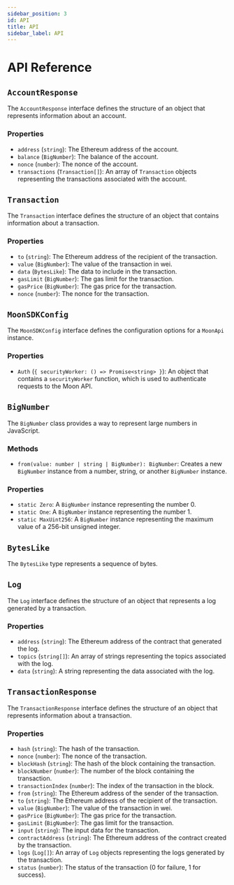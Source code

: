 ```yaml
---
sidebar_position: 3
id: API
title: API
sidebar_label: API
---
```

# API Reference

## `AccountResponse`

The `AccountResponse` interface defines the structure of an object that represents information about an account.

### Properties

- `address` (`string`): The Ethereum address of the account.
- `balance` (`BigNumber`): The balance of the account.
- `nonce` (`number`): The nonce of the account.
- `transactions` (`Transaction[]`): An array of `Transaction` objects representing the transactions associated with the account.

## `Transaction`

The `Transaction` interface defines the structure of an object that contains information about a transaction.

### Properties

- `to` (`string`): The Ethereum address of the recipient of the transaction.
- `value` (`BigNumber`): The value of the transaction in wei.
- `data` (`BytesLike`): The data to include in the transaction.
- `gasLimit` (`BigNumber`): The gas limit for the transaction.
- `gasPrice` (`BigNumber`): The gas price for the transaction.
- `nonce` (`number`): The nonce for the transaction.

## `MoonSDKConfig`

The `MoonSDKConfig` interface defines the configuration options for a `MoonApi` instance.

### Properties

- `Auth` (`{ securityWorker: () => Promise<string> }`): An object that contains a `securityWorker` function, which is used to authenticate requests to the Moon API.

## `BigNumber`

The `BigNumber` class provides a way to represent large numbers in JavaScript.

### Methods

- `from(value: number | string | BigNumber): BigNumber`: Creates a new `BigNumber` instance from a number, string, or another `BigNumber` instance.

### Properties

- `static Zero`: A `BigNumber` instance representing the number 0.
- `static One`: A `BigNumber` instance representing the number 1.
- `static MaxUint256`: A `BigNumber` instance representing the maximum value of a 256-bit unsigned integer.

## `BytesLike`

The `BytesLike` type represents a sequence of bytes.

## `Log`

The `Log` interface defines the structure of an object that represents a log generated by a transaction.

### Properties

- `address` (`string`): The Ethereum address of the contract that generated the log.
- `topics` (`string[]`): An array of strings representing the topics associated with the log.
- `data` (`string`): A string representing the data associated with the log.

## `TransactionResponse`

The `TransactionResponse` interface defines the structure of an object that represents information about a transaction.

### Properties

- `hash` (`string`): The hash of the transaction.
- `nonce` (`number`): The nonce of the transaction.
- `blockHash` (`string`): The hash of the block containing the transaction.
- `blockNumber` (`number`): The number of the block containing the transaction.
- `transactionIndex` (`number`): The index of the transaction in the block.
- `from` (`string`): The Ethereum address of the sender of the transaction.
- `to` (`string`): The Ethereum address of the recipient of the transaction.
- `value` (`BigNumber`): The value of the transaction in wei.
- `gasPrice` (`BigNumber`): The gas price for the transaction.
- `gasLimit` (`BigNumber`): The gas limit for the transaction.
- `input` (`string`): The input data for the transaction.
- `contractAddress` (`string`): The Ethereum address of the contract created by the transaction.
- `logs` (`Log[]`): An array of `Log` objects representing the logs generated by the transaction.
- `status` (`number`): The status of the transaction (0 for failure, 1 for success).